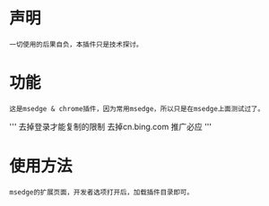  # 声明
    一切使用的后果自负，本插件只是技术探讨。
    
# 功能
    这是msedge & chrome插件，因为常用msedge，所以只是在msedge上面测试过了。  
    
'''
    去掉登录才能复制的限制
    去掉cn.bing.com 推广必应
'''
    

# 使用方法
    msedge的扩展页面，开发者选项打开后，加载插件目录即可。
